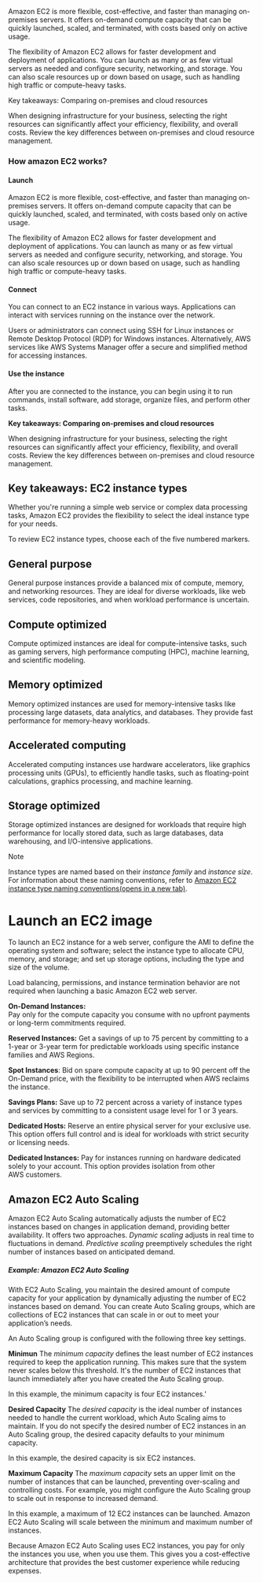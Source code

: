 Amazon EC2 is more flexible, cost-effective, and faster than managing on-premises servers. It offers on-demand compute capacity that can be quickly launched, scaled, and terminated, with costs based only on active usage.

The flexibility of Amazon EC2 allows for faster development and deployment of applications. You can launch as many or as few virtual servers as needed and configure security, networking, and storage. You can also scale resources up or down based on usage, such as handling high traffic or compute-heavy tasks.

Key takeaways: Comparing on-premises and cloud resources

When designing infrastructure for your business, selecting the right resources can significantly affect your efficiency, flexibility, and overall costs. Review the key differences between on-premises and cloud resource management.


### How amazon EC2 works?

#### Launch
Amazon EC2 is more flexible, cost-effective, and faster than managing on-premises servers. It offers on-demand compute capacity that can be quickly launched, scaled, and terminated, with costs based only on active usage.

The flexibility of Amazon EC2 allows for faster development and deployment of applications. You can launch as many or as few virtual servers as needed and configure security, networking, and storage. You can also scale resources up or down based on usage, such as handling high traffic or compute-heavy tasks.

#### Connect
You can connect to an EC2 instance in various ways. Applications can interact with services running on the instance over the network.

Users or administrators can connect using SSH for Linux instances or Remote Desktop Protocol (RDP) for Windows instances. Alternatively, AWS services like AWS Systems Manager offer a secure and simplified method for accessing instances.


#### Use the instance
After you are connected to the instance, you can begin using it to run commands, install software, add storage, organize files, and perform other tasks.

**Key takeaways: Comparing on-premises and cloud resources**

When designing infrastructure for your business, selecting the right resources can significantly affect your efficiency, flexibility, and overall costs. Review the key differences between on-premises and cloud resource management.


## Key takeaways: EC2 instance types

Whether you're running a simple web service or complex data processing tasks, Amazon EC2 provides the flexibility to select the ideal instance type for your needs.

To review EC2 instance types, choose each of the five numbered markers.

## General purpose

General purpose instances provide a balanced mix of compute, memory, and networking resources. They are ideal for diverse workloads, like web services, code repositories, and when workload performance is uncertain.

## Compute optimized

Compute optimized instances are ideal for compute-intensive tasks, such as gaming servers, high performance computing (HPC), machine learning, and scientific modeling.

## Memory optimized

Memory optimized instances are used for memory-intensive tasks like processing large datasets, data analytics, and databases. They provide fast performance for memory-heavy workloads.

## Accelerated computing

Accelerated computing instances use hardware accelerators, like graphics processing units (GPUs), to efficiently handle tasks, such as floating-point calculations, graphics processing, and machine learning.

## Storage optimized

Storage optimized instances are designed for workloads that require high performance for locally stored data, such as large databases, data warehousing, and I/O-intensive applications.

>[!NOTE]
>Instance types are named based on their _instance family_ and _instance size_. For information about these naming conventions, refer to [Amazon EC2 instance type naming conventions(opens in a new tab)](https://docs.aws.amazon.com/ec2/latest/instancetypes/instance-type-names.html).


# Launch an EC2 image

To launch an EC2 instance for a web server, configure the AMI to define the operating system and software; select the instance type to allocate CPU, memory, and storage; and set up storage options, including the type and size of the volume.

Load balancing, permissions, and instance termination behavior are not required when launching a basic Amazon EC2 web server.


**On-Demand Instances:**  
Pay only for the compute capacity you consume with no upfront payments or long-term commitments required.

**Reserved Instances:** Get a savings of up to 75 percent by committing to a 1-year or 3-year term for predictable workloads using specific instance families and AWS Regions.

**Spot Instances**: Bid on spare compute capacity at up to 90 percent off the On-Demand price, with the flexibility to be interrupted when AWS reclaims the instance.

**Savings Plans:** Save up to 72 percent across a variety of instance types and services by committing to a consistent usage level for 1 or 3 years.

**Dedicated Hosts:** Reserve an entire physical server for your exclusive use. This option offers full control and is ideal for workloads with strict security or licensing needs.

**Dedicated Instances:** Pay for instances running on hardware dedicated solely to your account. This option provides isolation from other AWS customers.


## Amazon EC2 Auto Scaling

Amazon EC2 Auto Scaling automatically adjusts the number of EC2 instances based on changes in application demand, providing better availability. It offers two approaches. _Dynamic scaling_ adjusts in real time to fluctuations in demand. _Predictive scaling_ preemptively schedules the right number of instances based on anticipated demand.


##### **Example: Amazon EC2 Auto Scaling**

With EC2 Auto Scaling, you maintain the desired amount of compute capacity for your application by dynamically adjusting the number of EC2 instances based on demand. You can create Auto Scaling groups, which are collections of EC2 instances that can scale in or out to meet your application’s needs.

An Auto Scaling group is configured with the following three key settings.

**Minimun**
The _minimum capacity_ defines the least number of EC2 instances required to keep the application running. This makes sure that the system never scales below this threshold. It's the number of EC2 instances that launch immediately after you have created the Auto Scaling group. 

In this example, the minimum capacity is four EC2 instances.'

**Desired Capacity**
The _desired capacity_ is the ideal number of instances needed to handle the current workload, which Auto Scaling aims to maintain. If you do not specify the desired number of EC2 instances in an Auto Scaling group, the desired capacity defaults to your minimum capacity.

In this example, the desired capacity is six EC2 instances.

**Maximum Capacity**
The _maximum capacity_ sets an upper limit on the number of instances that can be launched, preventing over-scaling and controlling costs. For example, you might configure the Auto Scaling group to scale out in response to increased demand.

In this example, a maximum of 12 EC2 instances can be launched. Amazon EC2 Auto Scaling will scale between the minimum and maximum number of instances.

Because Amazon EC2 Auto Scaling uses EC2 instances, you pay for only the instances you use, when you use them. This gives you a cost-effective architecture that provides the best customer experience while reducing expenses.